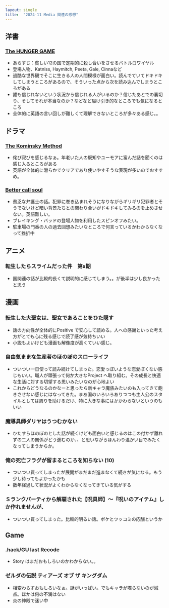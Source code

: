 ```yaml
---
layout: single
title:  "2024-11 Media 関連の感想"
---
```


## 洋書

### [The HUNGER GAME](https://www.amazon.com/Hunger-Games-Book-1/dp/0439023521)
* あらすじ：貧しい12の国で定期的に殺し合いをさせるバトルロワイヤル  
* 登場人物、Katniss, Haymitch, Peeta, Gale, Cinnaなど
* 過酷な世界観でそこに生きる人の人間模様が面白い。読んでていてドキドキしてしまうところがあるので、そういった点から次を読み込んでしまうところがある
* 誰も信じれないという状況から信じれる人がいるのか？信じたあとでの裏切り、そしてそれが本当なのか？などなど駆け引き的なところでも気になるところ
* 全体的に英語の言い回しが難しくて理解できないところが多々ある感じ。。

## ドラマ

### [The Kominsky Method](https://www.imdb.com/title/tt7255502/)

* 侘び寂びを感じるなぁ。年老いた人の既知やユーモアに富んだ話を聞くのは感じ入るところがある
* 英語が全体的に滑らかでクリアであり使いやすそうな表現が多いのでおすすめ。

### [Better call soul](https://www.imdb.com/title/tt3032476/)

* 貧乏な弁護士の話。犯罪に巻き込まれそうになりながらギリギリ犯罪者とそうでないけど暗い背景たちとの関わり合いがドキドキしてみるのを止めさせない。英語難しい。
* ブレイキング・バッドの登場人物を利用したスピンオフみたい。
* 駐車場の門番の人の過去回想みたいなところで何言っているかわからなくなって挫折中

## アニメ

### 転生したらスライムだった件　第x期

* 国関連の話が比較的長くて説明的に感じてしまう。。が後半は少し良かったと思う

## 漫画

### 転生した大聖女は、聖女であることをひた隠す

* 話の方向性が全体的にPositive で安心して読める。人への感謝といった考え方がとても心に残る感じで読了感が気持ちいい
* 小説もよいけども漫画も解像度が高くていい感じ。

### 自由気ままな生産者のほのぼのスローライフ

* ついつい一日使って読み続けてしまった。恋愛っぽいような恋愛ぽくない感じもいい。職人が頑張って何か大きなProject へ取り組む。その成長と快適な生活に対する切望する思いみたいなのが心地よい
* これからどうなるのかなーと思ったら新キャラ魔族みたいのも入ってきて飽きさせない感じにはなってきた。まあ国のいろいろありつつも主人公のスタイルとしては周りを助けるだけ、特に大きな事にはかかわらないというのもいい

### 魔導具師ダリヤはうつむかない 

* ひたすらほのぼのとした話が続くけども面白いと感じるのはこの付かず離れずの二人の関係がどう進むのか、、と思いながらほんわり温かい目でみたくなってしまうからか。

### 俺の死亡フラグが留まるところを知らない (10)

* ついつい買ってしまったが展開がまだまだ進まなくて続きが気になる。もう少し待ってもよかったかも
* 数年経過して状況がよくわからなくなってきている気がする

### Ｓランクパーティから解雇された【呪具師】～『呪いのアイテム』しか作れませんが、

* ついつい買ってしまった。比較的明るい話。ボケとツッコミの応酬というか

## Game

### .hack/GU last Recode

* Story はまだおもしろいのかわからない。。

### ゼルダの伝説 ティアーズ オブ ザ キングダム

* 相変わらずおもしろいなぁ。謎がいっぱい。でもキャラが喋らないのが減点。ほかは何の不満はない
* 炎の神殿で迷い中
